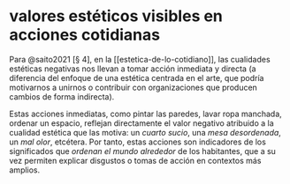 # valores estéticos visibles en acciones cotidianas
Para @saito2021 [§ 4], en la [[estetica-de-lo-cotidiano]], las cualidades estéticas negativas nos llevan a tomar acción inmediata y directa (a diferencia del enfoque de una estética centrada en el arte, que podría motivarnos a unirnos o contribuir con  organizaciones que producen cambios de forma indirecta). 

Estas acciones inmediatas, como pintar las paredes, lavar ropa manchada, ordenar un espacio, reflejan directamente el valor negativo atribuido a la cualidad estética que las motiva: un *cuarto sucio*, una *mesa desordenada*, un *mal olor*, etcétera. Por tanto, estas acciones son indicadores de los significados que *ordenan el mundo alrededor* de los habitantes, que a su vez permiten explicar disgustos o tomas de acción en contextos más amplios.
